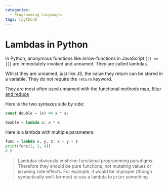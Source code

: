 ```yaml
---
categories:
  - Programming Languages
tags: [python]
---
```


# Lambdas in Python

In Python, anonymous functions like arrow-functions in JavaScript (`() => {}`) are immediately invoked and unnamed. They are called lambdas.

Whilst they are unnamed, just like JS, the value they return can be stored in a variable. They do not require the `return` keyword.

They are most often used unnamed with the functional methods [map, filter and reduce](/Programming_Languages/Python/Syntax/Map_filter_reduce_in_Python.md)

Here is the two syntaxes side by side:

```js
const double = (x) => x * x;
```

```py
double = lambda x: x * x
```

Here is a lambda with multiple parameters:

```py
func = lambda x, y, z: x + y + z
print(func(2, 3, 4))
# 9
```

> Lambdas obviously enshrine functional programming paradigms. Therefore they should be pure functions, not mutating values or issueing side effects. For example, it would be improper (though syntactically well-formed) to use a lambda to `print` something
